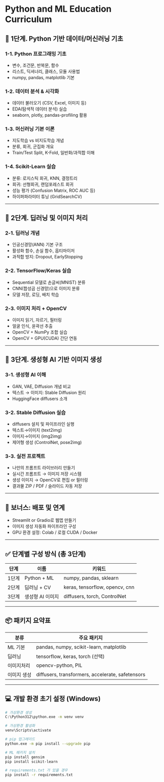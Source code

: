 # Python and ML Education Curriculum

## 📘 1단계. Python 기반 데이터/머신러닝 기초

### 1-1. Python 프로그래밍 기초
- 변수, 조건문, 반복문, 함수
- 리스트, 딕셔너리, 클래스, 모듈 사용법
- numpy, pandas, matplotlib 기본

### 1-2. 데이터 분석 & 시각화
- 데이터 불러오기 (CSV, Excel, 이미지 등)
- EDA(탐색적 데이터 분석) 실습
- seaborn, plotly, pandas-profiling 활용

### 1-3. 머신러닝 기본 이론
- 지도학습 vs 비지도학습 개념
- 분류, 회귀, 군집화 개요
- Train/Test Split, K-Fold, 일반화/과적합 이해

### 1-4. Scikit-Learn 실습
- 분류: 로지스틱 회귀, KNN, 결정트리
- 회귀: 선형회귀, 랜덤포레스트 회귀
- 성능 평가 (Confusion Matrix, ROC AUC 등)
- 하이퍼파라미터 튜닝 (GridSearchCV)

---

## 📗 2단계. 딥러닝 및 이미지 처리

### 2-1. 딥러닝 개념
- 인공신경망(ANN) 기본 구조
- 활성화 함수, 손실 함수, 옵티마이저
- 과적합 방지: Dropout, EarlyStopping

### 2-2. TensorFlow/Keras 실습
- Sequential 모델로 손글씨(MNIST) 분류
- CNN(합성곱 신경망)으로 이미지 분류
- 모델 저장, 로딩, 배치 학습

### 2-3. 이미지 처리 + OpenCV
- 이미지 읽기, 자르기, 필터링
- 얼굴 인식, 윤곽선 추출
- OpenCV + NumPy 조합 실습
- OpenCV + GPU(CUDA) 간단 연동

---

## 📕 3단계. 생성형 AI 기반 이미지 생성

### 3-1. 생성형 AI 이해
- GAN, VAE, Diffusion 개념 비교
- 텍스트 → 이미지: Stable Diffusion 원리
- HuggingFace diffusers 소개

### 3-2. Stable Diffusion 실습
- diffusers 설치 및 파이프라인 실행
- 텍스트→이미지 (text2img)
- 이미지→이미지 (img2img)
- 제어형 생성 (ControlNet, pose2img)

### 3-3. 실전 프로젝트
- 나만의 프롬프트 라이브러리 만들기
- 실시간 프롬프트 → 이미지 저장 시스템
- 생성 이미지 → OpenCV로 편집 or 필터링
- 결과물 ZIP / PDF / 슬라이드 자동 저장

---

## 💼 보너스: 배포 및 연계
- Streamlit or Gradio로 웹앱 만들기
- 이미지 생성 자동화 파이프라인 구성
- GPU 환경 설정: Colab / 로컬 CUDA / Docker

---

## ✅ 단계별 구성 방식 (총 3단계)

| 단계 | 이름               | 키워드                              |
|------|--------------------|--------------------------------------|
| 1단계 | Python + ML        | numpy, pandas, sklearn               |
| 2단계 | 딥러닝 + CV        | keras, tensorflow, opencv, cnn       |
| 3단계 | 생성형 AI 이미지   | diffusers, torch, ControlNet         |

---

## 📦 패키지 요약표

| 분류       | 주요 패키지                                        |
|------------|-----------------------------------------------------|
| ML 기본    | pandas, numpy, scikit-learn, matplotlib             |
| 딥러닝     | tensorflow, keras, torch (선택)                    |
| 이미지처리 | opencv-python, PIL                                  |
| 이미지 생성| diffusers, transformers, accelerate, safetensors    |

---

## 💻 개발 환경 초기 설정 (Windows)

```bash
# 가상환경 생성
C:\Python312\python.exe -m venv venv

# 가상환경 활성화
venv\Scripts\activate

# pip 업그레이드
python.exe -m pip install --upgrade pip

# ML 패키지 설치
pip install gensim
pip install scikit-learn

# requirements.txt 가 있을 경우
pip install -r requirements.txt
